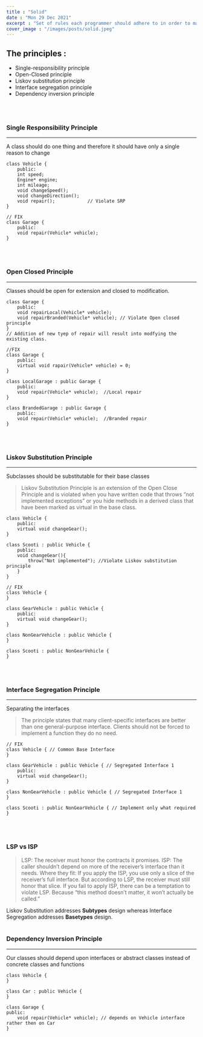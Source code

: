 ```yaml
---
title : "Solid"
date : "Mon 29 Dec 2021"
excerpt : "Set of rules each programmer should adhere to in order to make the code more secure, robust and extensible. This is my attempt to make it easier to understand with the help of simple examples."
cover_image : "/images/posts/solid.jpeg"
--- 
```


## The principles :
- Single-responsibility principle
- Open-Closed principle
- Liskov substitution principle
- Interface segregation principle
- Dependency inversion principle
<br/>
<br/>

### Single Responsibility Principle
---
A class should do one thing and therefore it should have only a single reason to change
```
class Vehicle {
	public:
	int speed;
	Engine* engine;
	int mileage;
	void changeSpeed();
	void changeDirection();
	void repair();            // Violate SRP
}

// FIX
class Garage {
	public:
	void repair(Vehicle* vehicle);
}
```
<br/>
<br/>

### Open Closed Principle
---
Classes should be open for extension and closed to modification.
```
class Garage {
	public:
	void repairLocal(Vehicle* vehicle);
	void repairBranded(Vehicle* vehicle); // Violate Open closed principle
}
// Addition of new tyep of repair will result into modfying the existing class.

//FIX
class Garage {
	public:
	virtual void rapair(Vehicle* vehicle) = 0;
}

class LocalGarage : public Garage {
	public:
	void repair(Vehicle* vehicle);  //Local repair
}

class BrandedGarage : public Garage {
	public:
	void repair(Vehicle* vehicle);  //Branded repair
}

```
<br/>
<br/>

### Liskov Substitution Principle
---
Subclasses should be substitutable for their base classes
> Liskov Substitution Principle is an extension of the Open Close Principle and is violated when you have written code that throws “not implemented exceptions” or you hide methods in a derived class that have been marked as virtual in the base class.
```
class Vehicle {
	public:
	virtual void changeGear();
}

class Scooti : public Vehicle {
	public:
	void changeGear(){
		throw("Not implemented"); //Violate Liskov substitution principle
	}
}

// FIX
class Vehicle {
}

class GearVehicle : public Vehicle {
	public:
	virtual void changeGear();
}

class NonGearVehicle : public Vehicle {
}

class Scooti : public NonGearVehicle {
}
```
<br/>
<br/>

### Interface Segregation Principle
---
Separating the interfaces
> The principle states that many client-specific interfaces are better than one general-purpose interface. Clients should not be forced to implement a function they do no need.
```
// FIX
class Vehicle { // Common Base Interface
}

class GearVehicle : public Vehicle { // Segregated Interface 1
	public:
	virtual void changeGear();
}

class NonGearVehicle : public Vehicle { // Segregated Interface 1
}

class Scooti : public NonGearVehicle { // Implement only what required
}
```
<br/>
<br/>

### LSP vs ISP
> LSP: The receiver must honor the contracts it promises.
ISP: The caller shouldn’t depend on more of the receiver’s interface than it needs.
Where they fit: If you apply the ISP, you use only a slice of the receiver’s full interface. But according to LSP, the receiver must still honor that slice. If you fail to apply ISP, there can be a temptation to violate LSP. Because “this method doesn’t matter, it won’t actually be called.”

Liskov Substitution addresses **Subtypes** design whereas Interface Segregation addresses **Basetypes** design.
<br/>
<br/>

### Dependency Inversion Principle
---
Our classes should depend upon interfaces or abstract classes instead of concrete classes and functions

```
class Vehicle {
}

class Car : public Vehicle {
}

class Garage {
public:
	void repair(Vehicle* vehicle); // depends on Vehicle interface rather then on Car
}
```